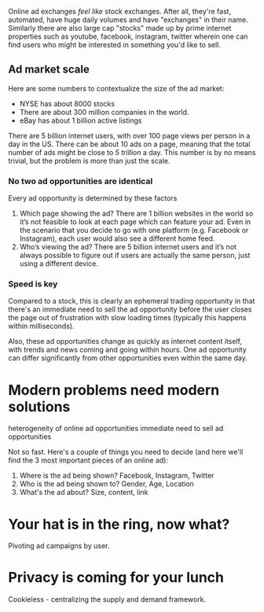 Online ad exchanges *feel like* stock exchanges. After all, they're fast, automated, have huge daily volumes and have "exchanges" in their name. Similarly there are also large cap "stocks" made up by prime internet properties such as youtube, facebook, instagram, twitter wherein one can find users who might be interested in something you'd like to sell. 
## Ad market scale
Here are some numbers to contextualize the size of the ad market:
- NYSE has about 8000 stocks 
- There are about 300 million companies in the world.
- eBay has about 1 billion active listings 

There are 5 billion internet users, with over 100 page views per person in a day in the US. There can be about 10 ads on a page, meaning that the total number of ads might be close to *5 trillion* a day. This number is by no means trivial, but the problem is more than just the scale. 
### No two ad opportunities are identical 
Every ad opportunity is determined by these factors
1. Which page showing the ad? There are 1 billion websites in the world so it’s not feasible to look at each page which can feature your ad. Even in the scenario that you decide to go with one platform (e.g.  Facebook or Instagram), each user would also see a different home feed. 
2. Who’s viewing the ad? There are 5 billion internet users and it’s not always possible to figure out if users are actually the same person, just using a different device. 

### Speed is key
Compared to a stock, this is clearly an ephemeral trading opportunity in that there's an immediate need to sell the ad opportunity before the user closes the page out of frustration with slow loading times (typically this happens within milliseconds). 

Also, these ad opportunities change as quickly as internet content itself, with trends and news coming and going within hours. One ad opportunity can differ significantly from other opportunities even within the same day. 

# Modern problems need modern solutions 
heterogeneity of online ad opportunities 
immediate need to sell ad opportunities 

Not so fast. Here's a couple of things you need to decide (and here we'll find the 3 most important pieces of an online ad): 
1. Where is the ad being shown? Facebook, Instagram, Twitter
2. Who is the ad being shown to? Gender, Age, Location
3. What's the ad about? Size, content, link

# Your hat is in the ring, now what?
Pivoting ad campaigns by user. 
# Privacy is coming for your lunch
Cookieless - centralizing the supply and demand framework. 
